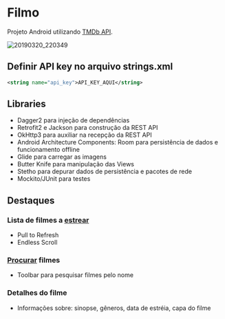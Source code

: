 # Filmo

Projeto Android utilizando [TMDb API](https://www.themoviedb.org/documentation/api).

![20190320_220349](https://user-images.githubusercontent.com/39193436/54728489-eefad080-4b5c-11e9-9c3a-3fd3e7ca705d.gif)

## Definir API key no arquivo strings.xml
```xml
<string name="api_key">API_KEY_AQUI</string>
```
## Libraries
- Dagger2 para injeção de dependências
- Retrofit2 e Jackson para construção da REST API
- OkHttp3 para auxiliar na recepção da REST API
- Android Architecture Components: Room para persistência de dados e funcionamento offline
- Glide para carregar as imagens
- Butter Knife para manipulação das Views
- Stetho para depurar dados de persistência e pacotes de rede
- Mockito/JUnit para testes

## Destaques

### Lista de filmes a [estrear](https://developers.themoviedb.org/3/movies/get-upcoming)
- Pull to Refresh
- Endless Scroll

### [Procurar](https://developers.themoviedb.org/3/search/search-movies) filmes
- Toolbar para pesquisar filmes pelo nome

### Detalhes do filme
- Informações sobre: sinopse, gêneros, data de estréia, capa do filme
